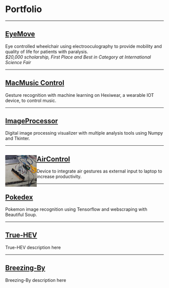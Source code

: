 # Portfolio
---
## [EyeMove](/sample_page)
Eye controlled wheelchair using electrooculography to provide mobility and quality of life for patients with paralysis.<br>
*$20,000 scholarship, First Place and Best in Category at International Science Fair*<br>

---
## [MacMusic Control](https://github.com/mshah0686/MacMusicControl)
Gesture recognition with machine learning on Hexiwear, a wearable IOT device, to control music.<br>

---
## [ImageProcessor](https://github.com/mshah0686/ImageProcessor)
Digital image processing visualizer with multiple analysis tools using Numpy and Tkinter.<br>

---
## [AirControl](https://github.com/mshah0686/AirControl) <img align="left" width="100" height="100" src="images/aircontrol.jpg"/>
Device to integrate air gestures as external input to laptop to increase productivity.<br>

---
## [Pokedex](https://github.com/mshah0686/pokedex)
Pokemon image recognition using Tensorflow and webscraping with Beautiful Soup.<br>

---
## [True-HEV](http://example.com/)
True-HEV description here<br>

---
## [Breezing-By](http://example.com/)
Breezing-By description here<br>
